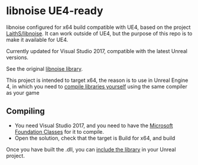 # libnoise UE4-ready

libnoise configured for x64 build compatible with UE4, based on the project [LaithS/libnoise](https://github.com/LaithS/libnoise). It can work outside of UE4, but the purpose of this repo is to make it available for UE4.

Currently updated for Visual Studio 2017, compatible with the latest Unreal versions.

See the original [libnoise library](http://libnoise.sourceforge.net/downloads/index.html).

This project is intended to target x64, the reason is to use in Unreal Engine 4, in which you need to [compile libraries yourself](https://wiki.unrealengine.com/Linking_Static_Libraries_Using_The_Build_System) using the same compiler as your game

## Compiling

* You need Visual Studio 2017, and you need to have the [Microsoft Foundation Classes](https://stackoverflow.com/a/43075169) for it to compile.
* Open the solution, check that the target is Build for x64, and build

Once you have built the .dll, you can [include the library](https://wiki.unrealengine.com/Linking_Static_Libraries_Using_The_Build_System) in your Unreal project.
